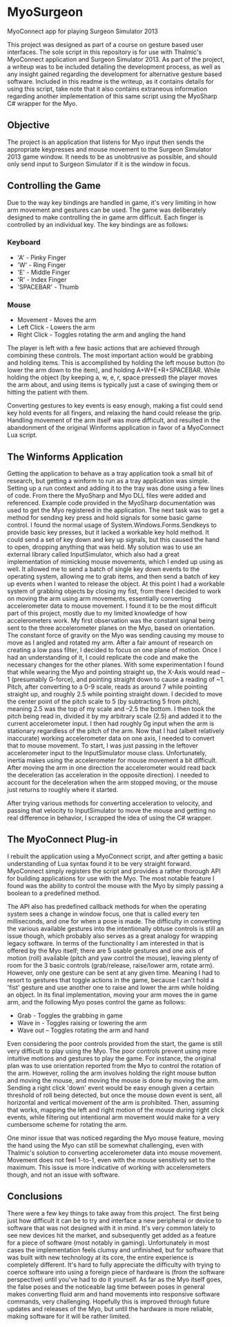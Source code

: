 # MyoSurgeon
MyoConnect app for playing Surgeon Simulator 2013

This project was designed as part of a course on gesture based user interfaces. The sole script in this repository is
for use with Thalmic's MyoConnect application and Surgeon Simulator 2013. As part of the project, a writeup was to be included detailing the development process, as well as any insight gained regarding the development for
alternative gesture based software. Included in this readme is the writeup, as it contains details for using this script, take note that it also 
contains extraneous information regarding another implementation of this same script using the MyoSharp C# wrapper for the Myo.


 
## Objective 
The project is an application that listens for Myo input then sends the appropriate keypresses and mouse movement to the Surgeon Simulator 2013 game window. It needs to be as unobtrusive as possible, and should only send input to Surgeon Simulator if it is the window in focus.  
 
## Controlling the Game 
Due to the way key bindings are handled in game, it's very limiting in how arm movement and gestures can be used. The game was deliberately designed to make controlling the in game arm difficult. Each finger is controlled by an individual key. The key bindings are as follows: 
 
### Keyboard 
 - 'A' - Pinky Finger 
 - 'W' - Ring Finger 
 - 'E' - Middle Finger 
 - 'R' - Index Finger 
 - 'SPACEBAR' - Thumb 
 
### Mouse 
 - Movement - Moves the arm 
 - Left Click - Lowers the arm 
 - Right Click - Toggles rotating the arm and angling the hand 
 
The player is left with a few basic actions that are achieved through combining these controls. The most important action would be grabbing and holding items. This is accomplished by holding the left mouse button (to lower the arm down to the item), and holding A+W+E+R+SPACEBAR. While holding the object (by keeping a, w, e, r, space pressed) the player moves the arm about, and using items is typically just a case of swinging them or hitting the patient with them.  
 
Converting gestures to key events is easy enough, making a fist could send key hold events for all fingers, and relaxing the hand could release the grip. Handling movement of the arm itself was more difficult, and resulted in the abandonment of the original Winforms application in favor of a MyoConnect Lua script. 
  
## The Winforms Application 
Getting the application to behave as a tray application took a small bit of research, but getting a winform to run as a tray application was simple. Setting up a run context and adding it to the tray was done using a few lines of code. From there the MyoSharp and Myo DLL files were added and referenced. Example code provided in the MyoSharp documentation was used to get the Myo registered in the application. 
The next task was to get a method for sending key press and hold signals for some basic game control. I found the normal usage of System.Windows.Forms.Sendkeys to provide basic key presses, but it lacked a workable key hold method. It could send a set of key down and key up signals, but this caused the hand to open, dropping anything that was held. 
My solution was to use an external library called InputSimulator, which also had a great implementation of mimicking mouse movements, which I ended up using as well. It allowed me to send a batch of single key down events to the operating system, allowing me to grab items, and then send a batch of key up events when I wanted to release the object. At this point I had a workable system of grabbing objects by closing my fist, from there I decided to work on moving the arm using arm movements, essentially converting accelerometer data to mouse movement. 
I found it to be the most difficult part of this project, mostly due to my limited knowledge of how accelerometers work. My first observation was the constant signal being sent to the three accelerometer planes on the Myo, based on orientation. The constant force of gravity on the Myo was sending causing my mouse to move as I angled and rotated my arm. After a fair amount of research on creating a low pass filter, I decided to focus on one plane of motion. Once I had an understanding of it, I could replicate the code and make the necessary changes for the other planes. With some experimentation I found that while wearing the Myo and pointing straight up, the X-Axis would read –1 (presumably G-force), and pointing straight down to cause a reading of ~1. Pitch, after converting to a 0-9 scale, reads as around 7 while pointing straight up, and roughly 2.5 while pointing straight down. I decided to move the center point of the pitch scale to 5 (by subtracting 5 from pitch), meaning 2.5 was the top of my scale and –2.5 the bottom. I then took the pitch being read in, divided it by my arbitrary scale (2.5) and added it to the current accelerometer input. I then had roughly 0g input when the arm is stationary regardless of the pitch of the arm. Now that I had (albeit relatively inaccurate) working accelerometer data on one axis, I needed to convert that to mouse movement. To start, I was just passing in the leftover accelerometer input to the InputSimulator mouse class. Unfortunately, inertia makes using the accelerometer for mouse movement a bit difficult. After moving the arm in one direction the accelerometer would read back the deceleration (as acceleration in the opposite direction). I needed to account for the deceleration when the arm stopped moving, or the mouse just returns to roughly where it started.  
 
After trying various methods for converting acceleration to velocity, and passing that velocity to InputSimulator to move the mouse and getting no real difference in behavior, I scrapped the idea of using the C# wrapper.  
 
## The MyoConnect Plug-in 
I rebuilt the application using a MyoConnect script, and after getting a basic understanding of Lua syntax found it to be very straight forward. MyoConnect simply registers the script and provides a rather thorough API for building applications for use with the Myo. The most notable feature I found was the ability to control the mouse with the Myo by simply passing a boolean to a predefined method. 
 
The API also has predefined callback methods for when the operating system sees a change in window focus, one that is called every ten milliseconds, and one for when a pose is made. The difficulty in converting the various available gestures into the intentionally obtuse controls is still an issue though, which probably also serves as a great analogy for wrapping legacy software. In terms of the functionality I am interested in that is offered by the Myo itself; there are 5 usable gestures and one axis of motion (roll) available (pitch and yaw control the mouse), leaving plenty of room for the 3 basic controls (grab/release, raise/lower arm, rotate arm). However, only one gesture can be sent at any given time. Meaning I had to resort to gestures that toggle actions in the game, because I can't hold a 'fist' gesture and use another one to raise and lower the arm while holding an object. 
In its final implementation, moving your arm moves the in game arm, and the following Myo poses control the game as follows: 
 
 - Grab - Toggles the grabbing in game 
 - Wave in -  Toggles raising or lowering the arm 
 - Wave out – Toggles rotating the arm and hand 

Even considering the poor controls provided from the start, the game is still very difficult to play using the Myo. The poor controls prevent using more intuitive motions and gestures to play the game. For instance, the original plan was to use orientation reported from the Myo to control the rotation of the arm. However, rolling the arm involves holding the right mouse button and moving the mouse, and moving the mouse is done by moving the arm. Sending a right click 'down' event would be easy enough given a certain threshold of roll being detected, but once the mouse down event is sent, all horizontal and vertical movement of the arm is prohibited. Then, assuming that works, mapping the left and right motion of the mouse during right click events, while filtering out intentional arm movement would make for a very cumbersome scheme for rotating the arm. 
 
One minor issue that was noticed regarding the Myo mouse feature, moving the hand using the Myo can still be somewhat challenging, even with Thalmic's solution to converting accelerometer data into mouse movement. Movement does not feel 1-to-1, even with the mouse sensitivity set to the maximum. This issue is more indicative of working with accelerometers though, and not an issue with software. 
 
## Conclusions 
There were a few key things to take away from this project. The first being just how difficult it can be to try and interface a new peripheral or device to software that was not designed with it in mind. It's very common lately to see new devices hit the market, and subsequently get added as a feature for a piece of software (most notably in gaming). Unfortunately in most cases the implementation feels clumsy and unfinished, but for software that was built with new technology at its core, the entire experience is completely different. It's hard to fully appreciate the difficulty with trying to coerce software into using a foreign piece of hardware is (from the software perspective) until you've had to do it yourself. 
As far as the Myo itself goes, the false poses and the noticeable lag time between poses in general makes converting fluid arm and hand movements into responsive software commands, very challenging. Hopefully this is improved through future updates and releases of the Myo, but until the hardware is more reliable, making software for it will be rather limited. 
 
 
 
 
